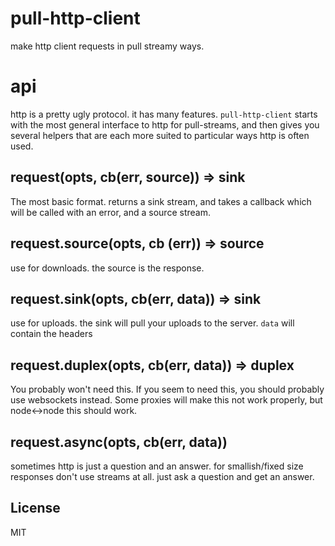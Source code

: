 # pull-http-client

make http client requests in pull streamy ways.

# api

http is a pretty ugly protocol. it has many features.
`pull-http-client` starts with the most general interface to http for pull-streams,
and then gives you several helpers that are each more suited to particular ways http is often used.

## request(opts, cb(err, source)) => sink

The most basic format. returns a sink stream, and takes a callback which will be called with an error, and a source stream.

## request.source(opts, cb (err)) => source

use for downloads. the source is the response.

## request.sink(opts, cb(err, data)) => sink

use for uploads. the sink will pull your uploads to the server.
`data` will contain the headers

## request.duplex(opts, cb(err, data)) => duplex

You probably won't need this. If you seem to need this, you should probably use websockets instead.
Some proxies will make this not work properly, but node<->node this should work.

## request.async(opts, cb(err, data))

sometimes http is just a question and an answer. for smallish/fixed size responses
don't use streams at all. just ask a question and get an answer.

## License

MIT

